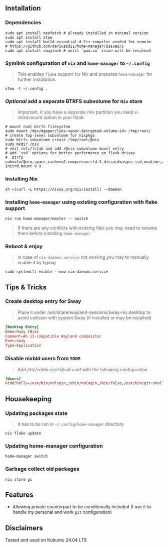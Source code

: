 ## Installation

### Dependencies

```shell
sudo apt install neofetch # already installed in minimal version
sudo apt install stow
sudo apt install build-essential # C++ compiler needed for neovim
# https://github.com/dariuszd21/home-manager/issues/5
sudo apt install swaylock # until `pam.so` issue will be resolved
```

### Symlink configuration of `nix` and `home-manager` to `~/.config`

> This enables `flake` support for Nix and prepares `home-manager`
> for further installation.

```shell
stow -t ~/.config .
```
### __*Optional*__ add a separate BTRFS subvolume for `Nix` store

> Important, if you have a separate /nix partition you need x-initrd.mount
> option in your fstab

```shell
# mount root btrfs filesystem
sudo mount /dev/mapper/luks-<your-decrypted-volume-id> /tmp/root/
# create top-level subvolume for nixpkgs
sudo btrfs subvolume create /tmp/root/@nix
sudo mkdir /nix
# edit /etc/fstab and add /@nix subvolume mount entry
# add `ssd` options for better performance on flash drives
#  btrfs  subvol=/@nix,space_cache=v2,compress=zstd:1,discard=async,ssd,noatime,autodefrag,x-initrd.mount 0 0
```

### Installing Nix

```shell
sh <(curl -L https://nixos.org/nix/install) --daemon
```

### Installing `home-manager` using existing configuration with flake support

```shell
nix run home-manager/master -- switch
```

> If there are any conflicts with existing files you may need to rename them before installing
> `home-manager`.

### Reboot & enjoy

> In case of `nix-daemon.service` not working you may to manually enable it by typing

```shell
sudo systemctl enable --now nix-daemon.service
```

## Tips & Tricks

### Create desktop entry for Sway

> Place it under /usr/share/wayland-sessions/sway-nix.desktop
> to avoid collision with system Sway (if installed or may be installed)

```conf
[Desktop Entry]
Name=Sway (Nix)
Comment=An i3-compatible Wayland compositor
Exec=sway
Type=Application
```

### Disable nixbld users from `SDDM`

> Add /etc/sddm.conf.d/uid.conf with the following configuration

```conf
[Users]
HideShells=/usr/bin/nologin,/sbin/nologin,/bin/false,/usr/bin/git-shell
```

## Housekeeping

### Updating packages state

> It has to be run in `~/.config/home-manager` directory

```shell
nix flake update
```

### Updating home-manager configuration

```shell
home-manager switch
```

### Garbage collect old packages

```shell
nix store gc
```

## Features

- Allowing private counterpart to be conditionally included (I use it to
 handle my personal and work `git` configuration)

## Disclaimers

Tested and used on Kubuntu 24.04 LTS
